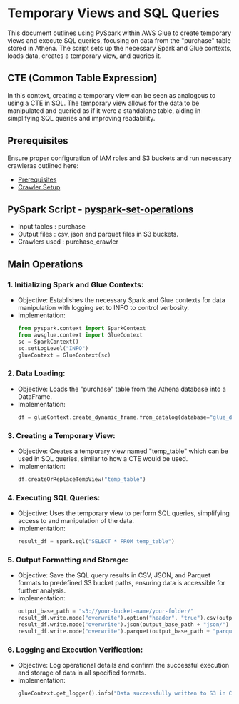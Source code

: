 # Temporary Views and SQL Queries 
This document outlines using PySpark within AWS Glue to create temporary views and execute SQL queries, focusing on data from the "purchase" table stored in Athena. 
The script sets up the necessary Spark and Glue contexts, loads data, creates a temporary view, and queries it.

## CTE (Common Table Expression)
In this context, creating a temporary view can be seen as analogous to using a CTE in SQL. The temporary view allows for the data to be manipulated and queried as if 
it were a standalone table, aiding in simplifying SQL queries and improving readability.

## Prerequisites

Ensure proper configuration of IAM roles and S3 buckets and run necessary crawleras outlined here:

* [Prerequisites]((/prerequisites.md)) 
* [Crawler Setup](/aws-glue-crawler.md)

##  PySpark Script - [pyspark-set-operations](../glue-code/ti-pyspark-cte.py)
- Input tables          : purchase
- Output files          : csv, json and parquet files in S3 buckets.
- Crawlers used         : purchase_crawler

## Main Operations
### 1. Initializing Spark and Glue Contexts:
* Objective: Establishes the necessary Spark and Glue contexts for data manipulation with logging set to INFO to control verbosity.
* Implementation:
  ```python
  from pyspark.context import SparkContext
  from awsglue.context import GlueContext
  sc = SparkContext()
  sc.setLogLevel("INFO")
  glueContext = GlueContext(sc)
  ```
### 2. Data Loading:
* Objective: Loads the "purchase" table from the Athena database into a DataFrame.
* Implementation:
  ```python
  df = glueContext.create_dynamic_frame.from_catalog(database="glue_db", table_name="purchase").toDF()

  ```
### 3. Creating a Temporary View:
* Objective: Creates a temporary view named "temp_table" which can be used in SQL queries, similar to how a CTE would be used.
* Implementation:
  ```python
  df.createOrReplaceTempView("temp_table")
  ```

### 4. Executing SQL Queries:
* Objective: Uses the temporary view to perform SQL queries, simplifying access to and manipulation of the data.
* Implementation:
  ```python
  result_df = spark.sql("SELECT * FROM temp_table")
  ```

### 5. Output Formatting and Storage:
* Objective: Save the SQL query results in CSV, JSON, and Parquet formats to predefined S3 bucket paths, ensuring data is accessible for further analysis.
* Implementation:
  ```python
  output_base_path = "s3://your-bucket-name/your-folder/"
  result_df.write.mode("overwrite").option("header", "true").csv(output_base_path + "csv/")
  result_df.write.mode("overwrite").json(output_base_path + "json/")
  result_df.write.mode("overwrite").parquet(output_base_path + "parquet/")
  ```
### 6. Logging and Execution Verification:
* Objective: Log operational details and confirm the successful execution and storage of data in all specified formats.
* Implementation:
  ```python
  glueContext.get_logger().info("Data successfully written to S3 in CSV, JSON, and Parquet formats.")
  ```
